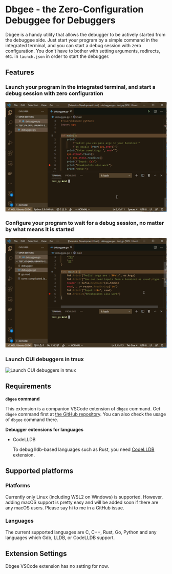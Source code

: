 # Dbgee - the Zero-Configuration Debuggee for Debuggers

Dbgee is a handy utility that allows the debugger to be actively started from the debuggee side.
Just start your program by a simple command in the integrated terminal, and you can start a debug session with zero configuration.
You don't have to bother with setting arguments, redirects, etc. in `launch.json` in order to start the debugger.

## Features

### Launch your program in the integrated terminal, and start a debug session with zero configuration

![Launch your program in the integrated terminal, and start a debug session with zero configuration](./images/DbgeeRunInVsCode.gif)

### Configure your program to wait for a debug session, no matter by what means it is started

![Configure your program to wait for a debug session, no matter by what means it is started](./images/DbgeeSetInVsCode.gif)

### Launch CUI debuggers in tmux

![Launch CUI debuggers in tmux](./images/DbgeeRunSetInTmux.gif)

## Requirements

**`dbgee` command**

This extension is a companion VSCode extension of `dbgee` command.
Get `dbgee` command first at [the GitHub repository](https://github.com/nullpo-head/dbgee).
You can also check the usage of `dbgee` command there.

**Debugger extensions for languages**

- CodeLLDB

  To debug lldb-based languages such as Rust, you need [CodeLLDB](https://marketplace.visualstudio.com/items?itemName=vadimcn.vscode-lldb) extension.

## Supported platforms

### Platforms

Currently only Linux (including WSL2 on Windows) is supported. However, adding macOS support is pretty easy and will be added soon if there are any macOS users. Please say hi to me in a GitHub issue.

### Languages

The current supported languages are C, C++, Rust, Go, Python and any languages which Gdb, LLDB, or CodeLLDB support.

## Extension Settings

Dbgee VSCode extension has no setting for now.
